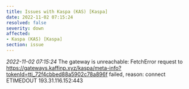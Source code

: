 ```yaml
---
title: Issues with Kaspa (KAS) [Kaspa]
date: 2022-11-02 07:15:24
resolved: false
severity: down
affected:
- Kaspa (KAS) [Kaspa]
section: issue
---
```


*2022-11-02 07:15:24* The gateway is unreachable: FetchError request to https://gateways.kaffinp.xyz/kaspa/meta-info?tokenId=tti_72f4cbbed88a5902c78a896f failed, reason: connect ETIMEDOUT 193.31.116.152:443